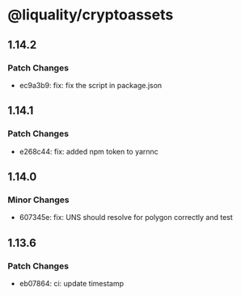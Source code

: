 # @liquality/cryptoassets

## 1.14.2

### Patch Changes

- ec9a3b9: fix: fix the script in package.json

## 1.14.1

### Patch Changes

- e268c44: fix: added npm token to yarnnc

## 1.14.0

### Minor Changes

- 607345e: fix: UNS should resolve for polygon correctly and test

## 1.13.6

### Patch Changes

- eb07864: ci: update timestamp
